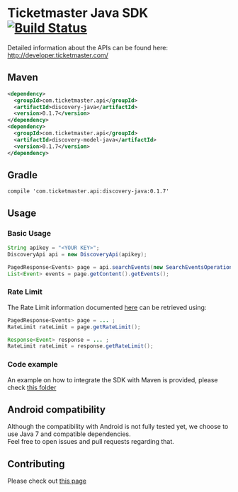 # Ticketmaster Java SDK [![Build Status](https://travis-ci.org/ticketmaster-api/sdk-java.svg?branch=master)](https://travis-ci.org/ticketmaster-api/sdk-java)

Detailed information about the APIs can be found here:  
http://developer.ticketmaster.com/

## Maven

```xml
<dependency>
  <groupId>com.ticketmaster.api</groupId>
  <artifactId>discovery-java</artifactId>
  <version>0.1.7</version>
</dependency>
<dependency>
  <groupId>com.ticketmaster.api</groupId>
  <artifactId>discovery-model-java</artifactId>
  <version>0.1.7</version>
</dependency>
```

## Gradle

```
compile 'com.ticketmaster.api:discovery-java:0.1.7'
```

## Usage
### Basic Usage

```java
String apikey = "<YOUR KEY>";
DiscoveryApi api = new DiscoveryApi(apikey);

PagedResponse<Events> page = api.searchEvents(new SearchEventsOperation().keyword("<SEARCH TERM>"));
List<Event> events = page.getContent().getEvents();
```

### Rate Limit

The Rate Limit information documented [here](http://developer.ticketmaster.com/products-and-docs/apis/getting-started/) can be retrieved using:
```java
PagedResponse<Events> page = ... ;
RateLimit rateLimit = page.getRateLimit();

Response<Event> response = ... ;
RateLimit rateLimit = response.getRateLimit();
```

### Code example

An example on how to integrate the SDK with Maven is provided, please check [this folder](maven-example/)

## Android compatibility
 
Although the compatibility with Android is not fully tested yet, we choose to use Java 7 and compatible dependencies.     
Feel free to open issues and pull requests regarding that.

## Contributing

Please check out [this page](CONTRIBUTING.md)
